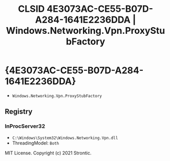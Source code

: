 ﻿---
title: "CLSID 4E3073AC-CE55-B07D-A284-1641E2236DDA | Windows.Networking.Vpn.ProxyStubFactory"
excerpt: What is COM-Object CLSID 4E3073AC-CE55-B07D-A284-1641E2236DDA?
---

# {4E3073AC-CE55-B07D-A284-1641E2236DDA}

* `Windows.Networking.Vpn.ProxyStubFactory`

## Registry


### InProcServer32

* `C:\Windows\System32\Windows.Networking.Vpn.dll`
* ThreadingModel: `Both`

MIT License. Copyright (c) 2021 Strontic.


